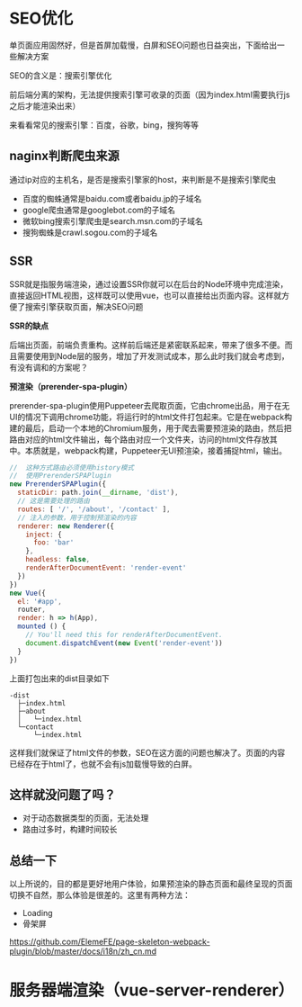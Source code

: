 # SEO优化
单页面应用固然好，但是首屏加载慢，白屏和SEO问题也日益突出，下面给出一些解决方案

SEO的含义是：搜索引擎优化

前后端分离的架构，无法提供搜索引擎可收录的页面（因为index.html需要执行js之后才能渲染出来）

来看看常见的搜索引擎：百度，谷歌，bing，搜狗等等

## naginx判断爬虫来源
通过ip对应的主机名，是否是搜索引擎家的host，来判断是不是搜索引擎爬虫

- 百度的蜘蛛通常是baidu.com或者baidu.jp的子域名
- google爬虫通常是googlebot.com的子域名
- 微软bing搜索引擎爬虫是search.msn.com的子域名
- 搜狗蜘蛛是crawl.sogou.com的子域名


## SSR
SSR就是指服务端渲染，通过设置SSR你就可以在后台的Node环境中完成渲染，直接返回HTML视图，这样既可以使用vue，也可以直接给出页面内容。这样就方便了搜索引擎获取页面，解决SEO问题

**SSR的缺点**

后端出页面，前端负责重构。这样前后端还是紧密联系起来，带来了很多不便。而且需要使用到Node层的服务，增加了开发测试成本，那么此时我们就会考虑到，有没有调和的方案呢？

**预渲染（prerender-spa-plugin）**

prerender-spa-plugin使用Puppeteer去爬取页面，它由chrome出品，用于在无UI的情况下调用chrome功能，将运行时的html文件打包起来。它是在webpack构建的最后，启动一个本地的Chromium服务，用于爬去需要预渲染的路由，然后把路由对应的html文件输出，每个路由对应一个文件夹，访问的html文件存放其中。本质就是，webpack构建，Puppeteer无UI预渲染，接着捕捉html，输出。


```js
//  这种方式路由必须使用history模式
//  使用PrerenderSPAPlugin
new PrerenderSPAPlugin({
  staticDir: path.join(__dirname, 'dist'),
  // 这是需要处理的路由
  routes: [ '/', '/about', '/contact' ],
  // 注入的参数，用于控制预渲染的内容
  renderer: new Renderer({
    inject: {
      foo: 'bar'
    },
    headless: false,
    renderAfterDocumentEvent: 'render-event'
  })
})
new Vue({
  el: '#app',
  router,
  render: h => h(App),
  mounted () {
    // You'll need this for renderAfterDocumentEvent.
    document.dispatchEvent(new Event('render-event'))
  }
})
```
上面打包出来的dist目录如下
```
-dist
  ├─index.html
  ├─about
  │   └─index.html
  └─contact
      └─index.html
```
这样我们就保证了html文件的参数，SEO在这方面的问题也解决了。页面的内容已经存在于html了，也就不会有js加载慢导致的白屏。

## 这样就没问题了吗？
- 对于动态数据类型的页面，无法处理
- 路由过多时，构建时间较长

## 总结一下
以上所说的，目的都是更好地用户体验，如果预渲染的静态页面和最终呈现的页面切换不自然，那么体验是很差的。这里有两种方法：

- Loading
- 骨架屏

https://github.com/ElemeFE/page-skeleton-webpack-plugin/blob/master/docs/i18n/zh_cn.md

# 服务器端渲染（vue-server-renderer）



